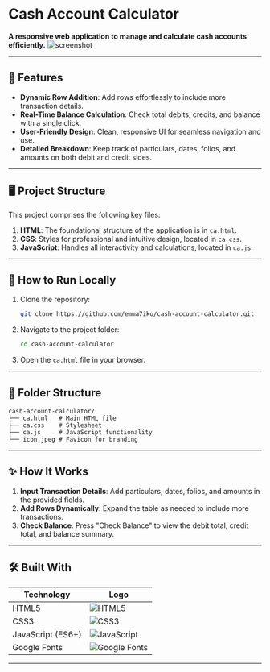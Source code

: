 # Cash Account Calculator
**A responsive web application to manage and calculate cash accounts efficiently.**
![screenshot](screenshot.png)

---

## 🌟 Features  

- **Dynamic Row Addition**: Add rows effortlessly to include more transaction details.  
- **Real-Time Balance Calculation**: Check total debits, credits, and balance with a single click.  
- **User-Friendly Design**: Clean, responsive UI for seamless navigation and use.  
- **Detailed Breakdown**: Keep track of particulars, dates, folios, and amounts on both debit and credit sides.  

---

## 🖥️ Project Structure  

This project comprises the following key files:  

1. **HTML**: The foundational structure of the application is in `ca.html`.  
2. **CSS**: Styles for professional and intuitive design, located in `ca.css`.  
3. **JavaScript**: Handles all interactivity and calculations, located in `ca.js`.  

---

## 🚀 How to Run Locally  

1. Clone the repository:  
   ```bash  
   git clone https://github.com/emma7iko/cash-account-calculator.git  
   ```  
2. Navigate to the project folder:  
   ```bash  
   cd cash-account-calculator  
   ```  
3. Open the `ca.html` file in your browser.  

---

## 📂 Folder Structure  

```  
cash-account-calculator/  
├── ca.html   # Main HTML file  
├── ca.css    # Stylesheet  
├── ca.js     # JavaScript functionality  
└── icon.jpeg # Favicon for branding  
```  

---

## ✨ How It Works  

1. **Input Transaction Details**: Add particulars, dates, folios, and amounts in the provided fields.  
2. **Add Rows Dynamically**: Expand the table as needed to include more transactions.  
3. **Check Balance**: Press "Check Balance" to view the debit total, credit total, and balance summary.  

---

## 🛠️ Built With  

| **Technology**      | **Logo**                                  |  
|----------------------|-------------------------------------------|  
| HTML5               | ![HTML5](https://img.shields.io/badge/HTML5-E34F26?style=for-the-badge&logo=html5&logoColor=white) |  
| CSS3                | ![CSS3](https://img.shields.io/badge/CSS3-1572B6?style=for-the-badge&logo=css3&logoColor=white) |  
| JavaScript (ES6+)   | ![JavaScript](https://img.shields.io/badge/JavaScript-F7DF1E?style=for-the-badge&logo=javascript&logoColor=black) |  
| Google Fonts        | ![Google Fonts](https://img.shields.io/badge/Google%20Fonts-4285F4?style=for-the-badge&logo=google&logoColor=white) |  

---
